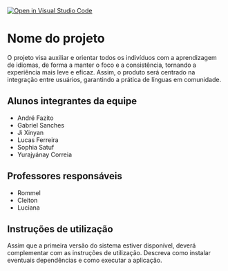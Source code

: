[![Open in Visual Studio Code](https://classroom.github.com/assets/open-in-vscode-c66648af7eb3fe8bc4f294546bfd86ef473780cde1dea487d3c4ff354943c9ae.svg)](https://classroom.github.com/online_ide?assignment_repo_id=8567760&assignment_repo_type=AssignmentRepo)
# Nome do projeto

O projeto visa auxiliar e orientar todos os indivíduos com a aprendizagem de idiomas, de forma a manter o foco e a consistência, tornando a experiência mais leve e eficaz. Assim, o produto será centrado na integração entre usuários, garantindo a prática de línguas em comunidade.

## Alunos integrantes da equipe

* André Fazito
* Gabriel Sanches
* Ji Xinyan
* Lucas Ferreira
* Sophia Satuf
* Yurajyánay Correia

## Professores responsáveis

* Rommel
* Cleiton
* Luciana

## Instruções de utilização

Assim que a primeira versão do sistema estiver disponível, deverá complementar com as instruções de utilização. Descreva como instalar eventuais dependências e como executar a aplicação.
